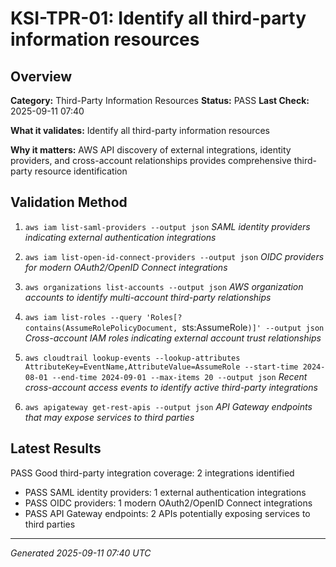 # KSI-TPR-01: Identify all third-party information resources

## Overview

**Category:** Third-Party Information Resources
**Status:** PASS
**Last Check:** 2025-09-11 07:40

**What it validates:** Identify all third-party information resources

**Why it matters:** AWS API discovery of external integrations, identity providers, and cross-account relationships provides comprehensive third-party resource identification

## Validation Method

1. `aws iam list-saml-providers --output json`
   *SAML identity providers indicating external authentication integrations*

2. `aws iam list-open-id-connect-providers --output json`
   *OIDC providers for modern OAuth2/OpenID Connect integrations*

3. `aws organizations list-accounts --output json`
   *AWS organization accounts to identify multi-account third-party relationships*

4. `aws iam list-roles --query 'Roles[?contains(AssumeRolePolicyDocument, `sts:AssumeRole`)]' --output json`
   *Cross-account IAM roles indicating external account trust relationships*

5. `aws cloudtrail lookup-events --lookup-attributes AttributeKey=EventName,AttributeValue=AssumeRole --start-time 2024-08-01 --end-time 2024-09-01 --max-items 20 --output json`
   *Recent cross-account access events to identify active third-party integrations*

6. `aws apigateway get-rest-apis --output json`
   *API Gateway endpoints that may expose services to third parties*

## Latest Results

PASS Good third-party integration coverage: 2 integrations identified
- PASS SAML identity providers: 1 external authentication integrations
- PASS OIDC providers: 1 modern OAuth2/OpenID Connect integrations
- PASS API Gateway endpoints: 2 APIs potentially exposing services to third parties

---
*Generated 2025-09-11 07:40 UTC*